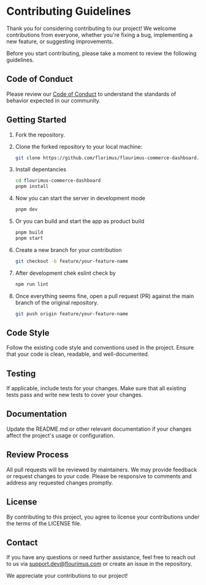 # Contributing Guidelines

Thank you for considering contributing to our project! We welcome contributions from everyone, whether you're fixing a bug, implementing a new feature, or suggesting improvements.

Before you start contributing, please take a moment to review the following guidelines.

## Code of Conduct

Please review our [Code of Conduct](CODE_OF_CONDUCT.md) to understand the standards of behavior expected in our community.

## Getting Started

1. Fork the repository.
2. Clone the forked repository to your local machine:

   ```bash
   git clone https://github.com/florimus/flourimus-commerce-dashboard.git
   ```

3. Install depentancies

   ```bash
   cd flourimus-commerce-dashboard
   pnpm install
   ```

4. Now you can start the server in development mode
   ```bash
   pnpm dev
   ```
5. Or you can build and start the app as product build
   ```bash
   pnpm build
   pnpm start
   ```
6. Create a new branch for your contribution
   ```bash
   git checkout -b feature/your-feature-name
   ```
7. After development chek eslint check by
   ```bash
   npm run lint
   ```
8. Once everything seems fine, open a pull request (PR) against the main branch of the original repository.
   ```bash
   git push origin feature/your-feature-name
   ```

## Code Style

Follow the existing code style and conventions used in the project. Ensure that your code is clean, readable, and well-documented.

## Testing

If applicable, include tests for your changes. Make sure that all existing tests pass and write new tests to cover your changes.

## Documentation

Update the README.md or other relevant documentation if your changes affect the project's usage or configuration.

## Review Process

All pull requests will be reviewed by maintainers. We may provide feedback or request changes to your code. Please be responsive to comments and address any requested changes promptly.

## License

By contributing to this project, you agree to license your contributions under the terms of the LICENSE file.

## Contact

If you have any questions or need further assistance, feel free to reach out to us via [support.dev@flourimus.com](mailto:anoopsunitha007@gmail.com) or create an issue in the repository.

We appreciate your contributions to our project!
